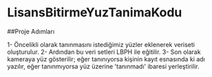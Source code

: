 # LisansBitirmeYuzTanimaKodu
 
 ##Proje Adımları  
 
 1- Öncelikli olarak tanınmasını istediğimiz yüzler eklenerek veriseti oluşturulur. 
 2- Ardından bu veri setleri LBPH ile eğitilir. 
 3- Son olarak kameraya yüz gösterilir; 
    eğer tanınıyorsa kişinin kayıt esnasında ki adı yazılır, 
    eğer tanınmıyorsa yüz üzerine 'tanınmadı' ibaresi yerleştirilir.
